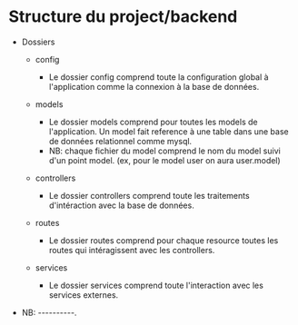 # Structure du project/backend

- Dossiers
  - config
    - Le dossier config comprend toute la configuration global à l'application comme la connexion à la base de données.

  - models
    - Le dossier models comprend pour toutes les models de l'application. Un model fait reference à une table dans une base de données relationnel comme mysql.
    - NB: chaque fichier du model comprend le nom du model suivi d'un point model. (ex, pour le model user  on aura user.model)

  - controllers
    - Le dossier controllers comprend toute les traitements d'intéraction avec la base de données.

  - routes
    - Le dossier routes comprend pour chaque resource toutes les routes qui intéragissent avec les controllers.

  - services
    - Le dossier services comprend toute l'interaction avec les services externes.

- NB: ----------.